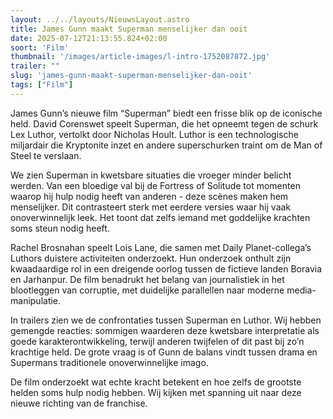 ```yaml
---
layout: ../../layouts/NieuwsLayout.astro
title: James Gunn maakt Superman menselijker dan ooit
date: 2025-07-12T21:13:55.824+02:00
soort: 'Film'
thumbnail: '/images/article-images/l-intro-1752087872.jpg'
trailer: ""
slug: 'james-gunn-maakt-superman-menselijker-dan-ooit'
tags: ["Film"]
---
```


James Gunn’s nieuwe film “Superman” biedt een frisse blik op de iconische held.
David Corenswet speelt Superman, die het opneemt tegen de schurk Lex Luthor,
vertolkt door Nicholas Hoult. Luthor is een technologische miljardair die
Kryptonite inzet en andere superschurken traint om de Man of Steel te verslaan.

We zien Superman in kwetsbare situaties die vroeger minder belicht werden. Van
een bloedige val bij de Fortress of Solitude tot momenten waarop hij hulp nodig
heeft van anderen - deze scènes maken hem menselijker. Dit contrasteert sterk
met eerdere versies waar hij vaak onoverwinnelijk leek. Het toont dat zelfs
iemand met goddelijke krachten soms steun nodig heeft.

Rachel Brosnahan speelt Lois Lane, die samen met Daily Planet-collega’s Luthors
duistere activiteiten onderzoekt. Hun onderzoek onthult zijn kwaadaardige rol in
een dreigende oorlog tussen de fictieve landen Boravia en Jarhanpur. De film
benadrukt het belang van journalistiek in het blootleggen van corruptie, met
duidelijke parallellen naar moderne media-manipulatie.

In trailers zien we de confrontaties tussen Superman en Luthor. Wij hebben
gemengde reacties: sommigen waarderen deze kwetsbare interpretatie als goede
karakterontwikkeling, terwijl anderen twijfelen of dit past bij zo’n krachtige
held. De grote vraag is of Gunn de balans vindt tussen drama en Supermans
traditionele onoverwinnelijke imago.

De film onderzoekt wat echte kracht betekent en hoe zelfs de grootste helden
soms hulp nodig hebben. Wij kijken met spanning uit naar deze nieuwe richting
van de franchise.